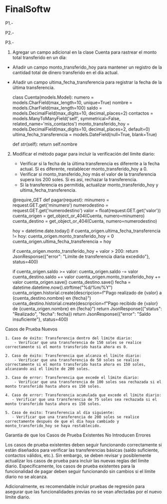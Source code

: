 # FinalSoftw

P1.-

P2.-

P3.-

1. Agregar un campo adicional en la clase Cuenta para rastrear el monto total transferido en un día:

- Añadir un campo monto_transferido_hoy para mantener un registro de la cantidad total de dinero transferido en el día actual.
- Añadir un campo ultima_fecha_transferencia para registrar la fecha de la última transferencia.


    class Cuenta(models.Model):
        numero = models.CharField(max_length=10, unique=True)
        nombre = models.CharField(max_length=100)
        saldo = models.DecimalField(max_digits=10, decimal_places=2)
        contactos = models.ManyToManyField('self', symmetrical=False, related_name='mis_contactos')
        monto_transferido_hoy = models.DecimalField(max_digits=10, decimal_places=2, default=0)
        ultima_fecha_transferencia = models.DateField(null=True, blank=True)

    def _str_(self):
        return self.nombre

2. Modificar el método pagar para incluir la verificación del límite diario:

    - Verificar si la fecha de la última transferencia es diferente a la fecha actual. Si es diferente, restablecer monto_transferido_hoy a 0.
    - Verificar si monto_transferido_hoy más el valor de la transferencia supera los 200 soles. Si es así, rechazar la transferencia.
    - Si la transferencia es permitida, actualizar monto_transferido_hoy y ultima_fecha_transferencia.
    

    @require_GET
    def pagar(request):
    minumero = request.GET.get('minumero')
    numerodestino = request.GET.get('numerodestino')
    valor = float(request.GET.get('valor'))
    cuenta_origen = get_object_or_404(Cuenta, numero=minumero)
    cuenta_destino = get_object_or_404(Cuenta, numero=numerodestino)

    hoy = datetime.date.today()
    if cuenta_origen.ultima_fecha_transferencia != hoy:
        cuenta_origen.monto_transferido_hoy = 0
        cuenta_origen.ultima_fecha_transferencia = hoy

    if cuenta_origen.monto_transferido_hoy + valor > 200:
        return JsonResponse({"error": "Límite de transferencia diaria excedido"}, status=400)
    
    if cuenta_origen.saldo >= valor:
        cuenta_origen.saldo -= valor
        cuenta_destino.saldo += valor
        cuenta_origen.monto_transferido_hoy += valor
        cuenta_origen.save()
        cuenta_destino.save()
        fecha = datetime.datetime.now().strftime("%d/%m/%Y")
        cuenta_origen.historial.create(descripcion=f"Pago realizado de {valor} a {cuenta_destino.nombre} en {fecha}")
        cuenta_destino.historial.create(descripcion=f"Pago recibido de {valor} de {cuenta_origen.nombre} en {fecha}")
        return JsonResponse({"status": "Realizado", "fecha": fecha})
    return JsonResponse({"error": "Saldo insuficiente"}, status=400)
    
    
Casos de Prueba Nuevos

    1. Caso de éxito: Transferencia dentro del límite diario:
        - Verificar que una transferencia de 150 soles se realice correctamente si el monto transferido hasta ahora es 0.

    2. Caso de éxito: Transferencia que alcanza el límite diario:
        - Verificar que una transferencia de 50 soles se realice correctamente si el monto transferido hasta ahora es 150 soles, alcanzando así el límite de 200 soles.

    3. Caso de error: Transferencia que excede el límite diario:
        - Verificar que una transferencia de 100 soles sea rechazada si el monto transferido hasta ahora es 150 soles.

    4. Caso de error: Transferencia acumulada que excede el límite diario:
       - Verificar que una transferencia de 75 soles sea rechazada si el monto transferido hasta ahora es 150 soles.

    5. Caso de éxito: Transferencia al día siguiente:
       - Verificar que una transferencia de 200 soles se realice correctamente después de que el día haya cambiado y monto_transferido_hoy se haya restablecido.
       
Garantía de que los Casos de Prueba Existentes No Introducen Errores

Los casos de prueba existentes deben seguir funcionando correctamente si están diseñados para verificar las transferencias básicas (saldo suficiente, contactos válidos, etc.). Sin embargo, se deben revisar y posiblemente actualizar los casos de prueba para incluir las nuevas reglas del límite diario. Específicamente, los casos de prueba existentes para la funcionalidad de pagar deben seguir funcionando sin cambios si el límite diario no se alcanza.

Adicionalmente, es recomendable incluir pruebas de regresión para asegurar que las funcionalidades previas no se vean afectadas por el nuevo límite diario.